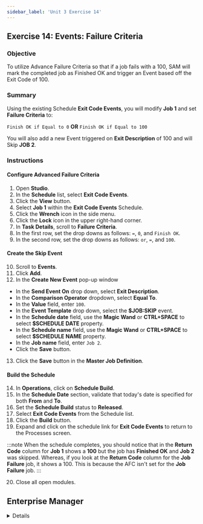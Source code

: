 ```yaml
---
sidebar_label: 'Unit 3 Exercise 14'
---
```


## Exercise 14: Events: Failure Criteria

### Objective

To utilize Advance Failure Criteria so that if a job fails with a 100, SAM will mark the completed job as Finished OK and trigger an Event based off the Exit Code of 100.

### Summary

Using the existing Schedule **Exit Code Events**, you will modify **Job 1** and set **Failure Criteria** to:

```Finish OK if Equal to 0``` **OR** ```Finish OK if Equal to 100```

You will also add a new Event triggered on **Exit Description** of 100 and will Skip **JOB 2**.

### Instructions

#### Configure Advanced Failure Criteria

1.	Open **Studio**. 
2.	In the **Schedule** list, select **Exit Code Events**.
3.  Click the **View** button.
3.	Select **Job 1** within the **Exit Code Events** Schedule.
4.  Click the **Wrench** icon in the side menu.
5.  Click the **Lock** icon in the upper right-hand corner.
6.  In **Task Details**, scroll to **Failure Criteria**.
7.	In the first row, set the drop downs as follows: ```=```, ```0```, and ```Finish OK```.
9.	In the second row, set the drop downs as follows: ```or```, ```=```, and ```100```.

#### Create the Skip Event

10.	Scroll to **Events**.
11.	Click **Add**.
12.	In the **Create New Event** pop-up window
  * In the **Send Event On** drop down, select **Exit Description**.
  * In the **Comparison Operator** dropdown, select **Equal To**.
  * In the **Value** field, enter ```100```.
  * In the **Event Template** drop down, select the **$JOB:SKIP** event.
  * In the **Schedule date** field, use the **Magic Wand** or **CTRL+SPACE** to select **$SCHEDULE DATE** property.
  * In the **Schedule name** field, use the **Magic Wand** or **CTRL+SPACE** to select **$SCHEDULE NAME** property.
  * In the **Job name** field, enter ```Job 2```.
  * Click the **Save** button.
13. Click the **Save** button in the **Master Job Definition**.

#### Build the Schedule

14.	In **Operations**, click on **Schedule Build**. 
15. In the **Schedule Date** section, validate that today's date is specified for both **From** and **To**.
16. Set the **Schedule Build** status to **Released**.
17.	Select **Exit Code Events** from the Schedule list.
18. Click the **Build** button.
19. Expand and click on the schedule link for **Exit Code Events** to return to the Processes screen.

:::note
When the schedule completes, you should notice that in the **Return Code** column for **Job 1** shows a **100** but the job has **Finished OK** and **Job 2** was skipped. Whereas, if you look at the **Return Code** column for the **Job Failure** job, it shows a 100. This is because the AFC isn't set for the **Job Failure** job.
:::

20. Close all open modules.



## Enterprise Manager

<details>

:::tip [Walkthrough Video - Unit 3 Exercise 14](../static/videobasic/U3E14.mp4)

:::

1.	Under the **Administration** topic, Double-Click on **Job Master**. 
2.	In the **Schedule** drop-down list, select **Exit Code Events**.
3.	In the **Job** drop-down list, select **Job 1**.
4.	At the bottom of the screen, click the **Advanced** tab.
5.	Change the **Results** drop-down menu from **Fail** to **Finish OK**.
    *	This will reverse the logic stating that the Job will only **Finish OK** if the Job exits with the **Exit Codes** listed.
6.	Change the **Comparison Operator** from **Not Equal To** to **Equal To** leaving the Value set to ```0```. 
7.	In the second row, change the **And/Or** drop-down menu from **blank** to **OR**.
8.	In the second row, change the **Comparison Operator** from **blank** to **Equal To**.
9.	In the second row, change the **Value** from ```0``` to ```100```.
10.	Click the **Save** button at the top right of the screen.
11.	Click the **Events** tab.
12.	Click the **Add** button in the **Events** frame.
13.	Click the **Exit Description** radio-button in the **Event Definition Wizard**.
14.	Click **Next**.
15.	Select **Equal To** in the **Comparison Operator** drop-down menu.
16.	Type ```100``` in the Value textbox.
17.	Click **Next**.
18.	Select the ```$JOB:SKIP``` template from the Event Template drop-down menu.
19.	Update ```<Schedule date>``` to ```[[$SCHEDULE DATE]]```
20.	Update ```<Schedule name>``` to ```[[$SCHEDULE NAME]]```
21.	Update ```<Job name>``` to **Job 2**.
22.	The **Event Parameters** should look like this:  
```[[$SCHEDULE DATE]],[[$SCHEDULE NAME]],Job 2```
23.	Click the **Finish** button.
24.	Close the **Job Master** tab.
25.	Under the **Operations** topic, Double-Click on **Schedule Build**. 
26.	Select **Exit Code Events** from the **Schedule Selection**.
27.	Click the **Build** button.
28.	Select the **Released** radio-button.
29.	Click **OK**.
30.	Open the **Operations** screen of your choice (**Matrix** or **List**) or use **Solution Manager**.
31.	Notice that the **Job Failure** Job failed with an **exit code** of ```100```.
32.	Notice that **Job 1** should exit with an **exit code** of ```100``` but **Finish OK**.
33.	It should also _skip_ **Job 2** allowing **Job 3** to run.

</details>